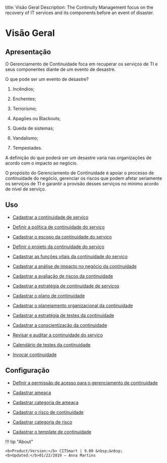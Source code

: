 title: Visão Geral
Description: The Continuity Management focus on the recovery of IT services and its components before an event of disaster.
# Visão Geral

Apresentação
----------------

O Gerenciamento de Continuidade foca em recuperar os serviços de TI e seus componentes diante de um evento de desastre.

O que pode ser um evento de desastre?

1.  Incêndios;

2.  Enchentes;

3.  Terrorismo;

4.  Apagões ou Blackouts;

5.  Queda de sistemas;

6.  Vandalismo;

7.  Tempestades.

A definição do que poderá ser um desastre varia nas organizações de acordo com o impacto ao negócio.

O propósito do Gerenciamento de Continuidade é apoiar o processo de continuidade do negócio, gerenciar os riscos que podem afetar seriamente os serviços de TI e garantir a provisão desses serviços no mínimo acordo de nível de serviço.

Uso
-------

- [Cadastrar a continuidade de serviço](/pt-br/citsmart-platform-9/processes/continuity/use/register-service-continuity.html)
  
- [Definir a política de continuidade do serviço](/pt-br/citsmart-platform-9/processes/continuity/use/continuity-policy.html)
   
- [Cadastrar o escopo da continuidade do serviço](/pt-br/citsmart-platform-9/processes/continuity/use/service-continuity-scope.html)

- [Definir o projeto da continuidade do serviço](/pt-br/citsmart-platform-9/processes/continuity/use/service-continuity-project.html)

- [Cadastrar as funções vitais da continuidade do serviço](/pt-br/citsmart-platform-9/processes/continuity/use/continuity-vital-functions.html)

- [Cadastrar a análise de impacto no negócio da continuidade](/pt-br/citsmart-platform-9/processes/continuity/use/impact-analysis-continuity-business.html)

- [Cadastrar a avaliação de riscos da continuidade](/pt-br/citsmart-platform-9/processes/continuity/use/continuity-risk-evaluation.html)

- [Cadastrar a estratégia de continuidade de serviços](/pt-br/citsmart-platform-9/processes/continuity/use/service-continuity-strategy.html)

- [Cadastrar o plano de continuidade](/pt-br/citsmart-platform-9/processes/continuity/use/continuity-plan.html)

- [Cadastrar o planejamento organizacional da continuidade](/pt-br/citsmart-platform-9/processes/continuity/use/continuity-organizational-planning.html)

- [Cadastrar a estratégia de testes da continuidade](/pt-br/citsmart-platform-9/processes/continuity/use/continuity-test-registration.html)

- [Cadastrar a conscientização da continuidade](/pt-br/citsmart-platform-9/processes/continuity/use/continuity-awareness.html)

- [Revisar e auditar a continuidade do serviço](/pt-br/citsmart-platform-9/processes/continuity/use/review-and-audit-continuity.html)

- [Calendário de testes da continuidade](/pt-br/citsmart-platform-9/processes/continuity/use/continuity-test-calendar.html)

- [Invocar continuidade](/pt-br/citsmart-platform-9/processes/continuity/use/invoke-continuity.html)

Configuração
-----------------

- [Definir a permissão de acesso para o gerenciamento de continuidade](/pt-br/citsmart-platform-9/processes/continuity/configuration/access-continuity-management.html)

- [Cadastrar ameaça](/pt-br/citsmart-platform-9/processes/continuity/configuration/register-threat.html)
  
- [Cadastrar categoria de ameaça](/pt-br/citsmart-platform-9/processes/continuity/configuration/threat-category.html)

- [Cadastrar o risco de continuidade](/pt-br/citsmart-platform-9/processes/continuity/configuration/register-continuity-risk.html)

- [Cadastrar categoria de risco](/pt-br/citsmart-platform-9/processes/continuity/configuration/risk-category.html)

- [Cadastrar o template de continuidade](/pt-br/citsmart-platform-9/processes/continuity/configuration/continuity-template.html)


!!! tip "About"

    <b>Product/Version:</b> CITSmart | 9.00 &nbsp;&nbsp;
    <b>Updated:</b>01/22/2019 – Anna Martins


